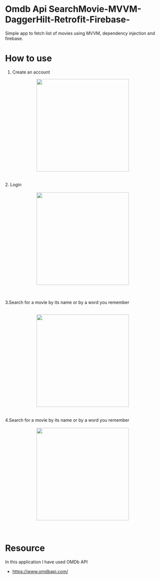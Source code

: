 # Omdb Api SearchMovie-MVVM-DaggerHilt-Retrofit-Firebase-
Simple app to fetch list of movies using MVVM, dependency injection and firebase.

# How to use
1. Create an account
<div align="center"><img width="300px" src="https://github.com/MariCarmen1991/SearchMovie-MVVM-DaggerHilt-Retrofit-Firebase-/blob/main/app/src/main/res/drawable/Screenshot_20220405_171708.png" /> </div>
    <br></br>
2. Login
  <br></br>
<div align="center"><img width="300px" src="https://github.com/MariCarmen1991/SearchMovie-MVVM-DaggerHilt-Retrofit-Firebase-/blob/main/app/src/main/res/drawable/Screenshot_20220405_171756.png" /> </div>
  <br></br>
  
3.Search for a movie by its name or by a word you remember
  <br></br>
<div align="center"><img width="300px" src="https://github.com/MariCarmen1991/SearchMovie-MVVM-DaggerHilt-Retrofit-Firebase-/blob/main/app/src/main/res/drawable/Screenshot_20220405_171934.png" /> </div>
  <br></br>
4.Search for a movie by its name or by a word you remember
  <br></br>
<div align="center"><img width="300px" src="https://github.com/MariCarmen1991/SearchMovie-MVVM-DaggerHilt-Retrofit-Firebase-/blob/main/app/src/main/res/drawable/Screenshot_20220405_171956.png" /> </div>
  <br></br>

# Resource
In this application I have used OMDb API 
- https://www.omdbapi.com/



